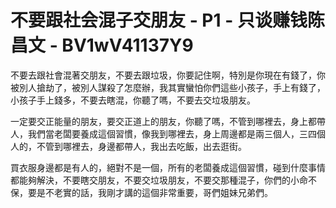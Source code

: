 # 不要跟社会混子交朋友 - P1 - 只谈赚钱陈昌文 - BV1wV41137Y9

不要去跟社會混著交朋友，不要去跟垃圾，你要記住啊，特別是你現在有錢了，你被別人搶劫了，被別人謀殺了怎麼辦，我其實蠻怕你們這些小孩子，手上有錢了，小孩子手上錢多，不要去瞎混，你聽了嗎，不要去交垃圾朋友。

一定要交正能量的朋友，要交正道上的朋友，你聽了嗎，不管到哪裡去，身上都帶人，我們當老闆要養成這個習慣，像我到哪裡去，身上周邊都是兩三個人，三四個人的，不管到哪裡去，身邊都帶人，我出去吃飯，出去逛街。

買衣服身邊都是有人的，絕對不是一個，所有的老闆養成這個習慣，碰到什麼事情都能夠解決，不要瞎交朋友，不要交垃圾朋友，不要交那種混子，你們的小命不保，要是不老實的話，我剛才講的這個非常重要，哥們姐妹兄弟們。

